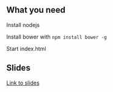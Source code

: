 ## What you need
Install nodejs

Install bower with ```npm install bower -g```

Start index.html

## Slides
[Link to slides](http://slides.com/frankbo/deck)
